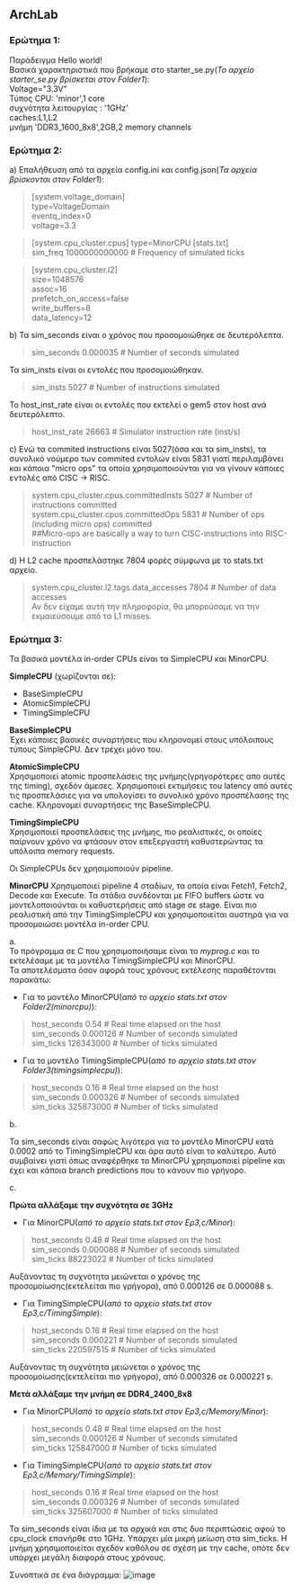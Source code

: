 ## ArchLab

### Ερώτημα 1:

Παράδειγμα Hello world!  
Βασικά χαρακτηριστικά που βρήκαμε στο starter_se.py(_Το αρχείο starter_se.py βρίσκεται στον Folder1_):  
Voltage="3.3V"  
Τύπος CPU: 'minor',1 core  
συχνότητα λειτουργίας : '1GHz'  
caches:L1,L2  
μνήμη 'DDR3_1600_8x8',2GB,2 memory channels  



### Ερώτημα 2:  
a)
Επαλήθευση από τα αρχεία config.ini και config.json(_Τα αρχεία βρίσκονται στον Folder1_):
>[system.voltage_domain]  
>type=VoltageDomain  
>eventq_index=0  
>voltage=3.3  
 
 >[system.cpu_cluster.cpus]
 >type=MinorCPU
 >[stats.txt]  
 >sim_freq                                 1000000000000                       # Frequency of simulated ticks  
 
>[system.cpu_cluster.l2]  
>size=1048576  
>assoc=16  
>prefetch_on_access=false  
>write_buffers=8  
>data_latency=12  
 
 b) 
 Τα sim_seconds είναι ο χρόνος που προσομοιώθηκε σε δευτερόλεπτα.  
 >sim_seconds                                  0.000035                       # Number of seconds simulated  
 
 Τα sim_insts είναι οι εντολές που προσομοιώθηκαν.  
 >sim_insts                                        5027                       # Number of instructions simulated  

 Το host_inst_rate είναι οι εντολές που εκτελεί ο gem5 στον host ανά δευτερόλεπτο.  
 >host_inst_rate                                  26663                       # Simulator instruction rate (inst/s)  

 
c)
Ενώ τα commited instructions είναι 5027(όσα και τα sim_insts), τα συνολικό νούμερο των commited εντολών είναι 5831 γιατί περιλαμβάνει και κάποια "micro ops" τα οποία χρησιμοποιούνται για να γίνουν κάποιες εντολές από CISC -> RISC.   
>system.cpu_cluster.cpus.committedInsts           5027                       # Number of instructions committed  
>system.cpu_cluster.cpus.committedOps             5831                       # Number of ops (including micro ops) committed  
>##Micro-ops are basically a way to turn CISC-instructions into RISC-instruction  

d)
Η L2 cache προσπελάστηκε 7804 φορές σύμφωνα με το stats.txt αρχείο.
>system.cpu_cluster.l2.tags.data_accesses         7804                       # Number of data accesses  
Αν δεν είχαμε αυτή την πληροφορία, θα μπορούσαμε να την εκμαιεύσουμε από τα L1 misses.



### Ερώτημα 3:

Τα βασικά  μοντέλα in-order CPUs είναι τα SimpleCPU και MinorCPU.

**SimpleCPU** (χωρίζονται σε):

* BaseSimpleCPU
* AtomicSimpleCPU
* TimingSimpleCPU

**BaseSimpleCPU**  
Έχει κάποιες βασικές συναρτήσεις που κληρονομεί στους υπόλοιπους τύπους SimpleCPU. Δεν τρέχει μόνο του.

**AtomicSimpleCPU**  
Χρησιμοποιεί atomic προσπελάσεις της μνήμης(γρηγορότερες απο αυτές της timing), σχεδόν άμεσες. Χρησιμοποιεί εκτιμήσεις του latency από αυτές τις προσπελάσιες για να υπολογίσει το συνολικό χρόνο προσπέλασης της cache. Κληρονομεί συναρτήσεις της BaseSimpleCPU.

**TimingSimpleCPU**  
Χρησιμοποιεί προσπελάσεις της μνήμης, πιο ρεαλιστικές, οι οποίες παίρνουν χρόνο να φτάσουν στον επεξεργαστή καθυστερώντας τα υπόλοιπα memory requests.  

Οι SimpleCPUs δεν χρησιμοποιούν pipeline.  

**MinorCPU**
Χρησιμοποιεί pipeline 4 σταδίων, τα οποία είναι Fetch1, Fetch2, Decode και Execute. Τα στάδια συνδέονται με FIFO buffers ώστε να μοντελοποιούνται οι καθυστερήσεις από stage σε stage. Είναι πιο ρεαλιστική από την TimingSimpleCPU και χρησιμοποιείται αυστηρά για να προσομοιώσει μοντέλα in-order CPU.

a.  
Το πρόγραμμα σε C που χρησιμοποιήσαμε είναι το _myprog.c_ και το εκτελέσαμε με τα μοντέλα TimingSimpleCPU και MinorCPU.  
Τα αποτελέσματα όσον αφορά τους χρόνους εκτέλεσης παραθέτονται παρακάτω:  

* Για το μοντέλο MinorCPU(_από το αρχείο stats.txt στον Folder2(minorcpu)_):  
>host_seconds                                     0.54                       # Real time elapsed on the host  
>sim_seconds                                  0.000126                       # Number of seconds simulated  
>sim_ticks                                   126343000                       # Number of ticks simulated  

* Για το μοντέλο TimingSimpleCPU(_από το αρχείο stats.txt στον Folder3(timingsimplecpu)_):  
>host_seconds                                     0.16                       # Real time elapsed on the host  
>sim_seconds                                  0.000326                       # Number of seconds simulated  
>sim_ticks                                   325873000                       # Number of ticks simulated  




b.  

Τα sim_seconds είναι σαφώς λιγότερα για το μοντέλο MinorCPU κατά 0.0002 από το TimingSimpleCPU και άρα αυτό είναι το καλύτερο. Αυτό συμβαίνει γιατί όπως αναφέρθηκε το MinorCPU χρησιμοποιεί pipeline και έχει και κάποια branch predictions που το κάνουν πιο γρήγορο.  


c.  
 
**Πρώτα αλλάξαμε την συχνότητα σε 3GHz**  
* Για MinorCPU(_από το αρχείο stats.txt στον Ερ3,c/Minor_):  
>host_seconds                                     0.48                       # Real time elapsed on the host  
>sim_seconds                                  0.000088                       # Number of seconds simulated  
>sim_ticks                                    88223022                       # Number of ticks simulated  

Αυξάνοντας τη συχνότητα μειώνεται ο χρόνος της προσομοίωσης(εκτελείται πιο γρήγορα), από 0.000126 σε 0.000088 s.

* Για TimingSimpleCPU(_από το αρχείο stats.txt στον Ερ3,c/TimingSimple_):  
>host_seconds                                     0.16                       # Real time elapsed on the host  
>sim_seconds                                  0.000221                       # Number of seconds simulated  
>sim_ticks                                   220597515                       # Number of ticks simulated  

Αυξάνοντας τη συχνότητα μειώνεται ο χρόνος της προσομοίωσης(εκτελείται πιο γρήγορα), από 0.000326 σε 0.000221 s.

**Μετά αλλάξαμε την μνήμη σε DDR4_2400_8x8**
*  Για MinorCPU(_από το αρχείο stats.txt στον Ερ3,c/Memory/Minor_):  
>host_seconds                                     0.48                       # Real time elapsed on the host  
>sim_seconds                                  0.000126                       # Number of seconds simulated  
>sim_ticks                                   125847000                       # Number of ticks simulated  

*  Για TimingSimpleCPU(_από το αρχείο stats.txt στον Ερ3,c/Memory/TimingSimple_):  
>host_seconds                                     0.16                       # Real time elapsed on the host  
>sim_seconds                                  0.000326                       # Number of seconds simulated  
>sim_ticks                                   325607000                       # Number of ticks simulated  

Τα sim_seconds είναι ίδια με τα αρχικά και στις δυο περιπτώσεις αφού το cpu_clock επανήρθε στo 1GHz. Υπάρχει μία μικρή μείωση στα sim_ticks. Η μνήμη χρησιμοποιείται σχεδόν καθόλου σε σχέση με την cache, οπότε δεν υπάρχει μεγάλη διαφορά στους χρόνους.

Συνοπτικά σε ένα διάγραμμα:
![image](https://user-images.githubusercontent.com/70851911/215795069-b3486101-b47f-4e01-b43e-b09d768e1c11.png)

